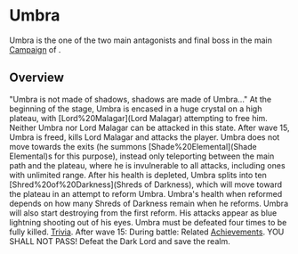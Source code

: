 # Umbra

Umbra is the one of the two main antagonists and final boss in the main [Campaign](Campaign) of .
## Overview

"Umbra is not made of shadows, shadows are made of Umbra..."
At the beginning of the stage, Umbra is encased in a huge crystal on a high plateau, with [Lord%20Malagar](Lord Malagar) attempting to free him. Neither Umbra nor Lord Malagar can be attacked in this state. After wave 15, Umbra is freed, kills Lord Malagar and attacks the player.
Umbra does not move towards the exits (he summons [Shade%20Elemental](Shade Elemental)s for this purpose), instead only teleporting between the main path and the plateau, where he is invulnerable to all attacks, including ones with unlimited range.
After his health is depleted, Umbra splits into ten [Shred%20of%20Darkness](Shreds of Darkness), which will move toward the plateau in an attempt to reform Umbra. Umbra's health when reformed depends on how many Shreds of Darkness remain when he reforms. Umbra will also start destroying from the first reform. His attacks appear as blue lightning shooting out of his eyes.
Umbra must be defeated four times to be fully killed.
[Trivia](Quotes).
After wave 15:
During battle:
Related [Achievements](Achievements).
YOU SHALL NOT PASS! Defeat the Dark Lord and save the realm.